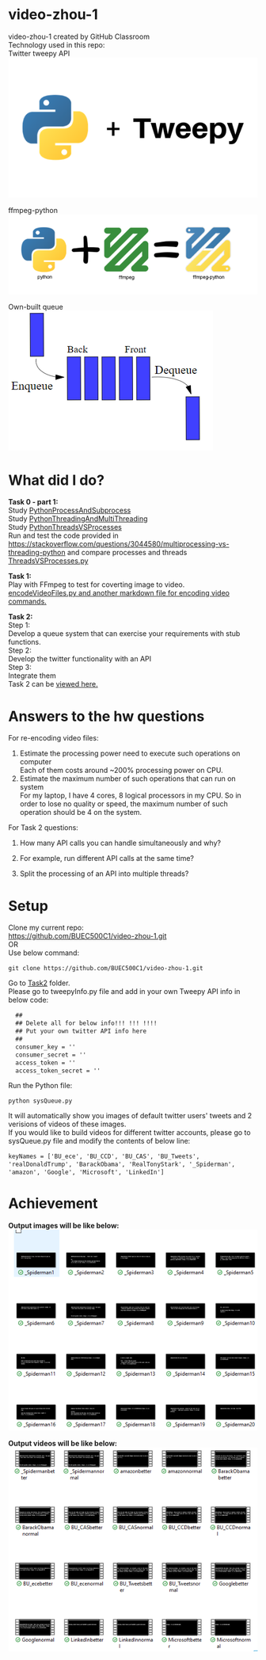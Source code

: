 # video-zhou-1    
video-zhou-1 created by GitHub Classroom        
Technology used in this repo:    
Twitter tweepy API   
![tweepy](/imgs/tweepy.png)    

ffmpeg-python     
![ffmpeg](/imgs/ffmpeg-python.PNG)   

Own-built queue    
![queue](https://github.com/BUEC500C1/video-zhou-1/blob/master/imgs/queue.png)   


# What did I do?       
<strong>Task 0 - part 1:</strong>        
Study [PythonProcessAndSubprocess](https://github.com/BUEC500C1/video-zhou-1/tree/master/PythonProcessAndSubprocess)      
Study [PythonThreadingAndMultiThreading](https://github.com/BUEC500C1/video-zhou-1/tree/master/PythonThreadingAndMultiThreading)        
Study [PythonThreadsVSProcesses](https://github.com/BUEC500C1/video-zhou-1/tree/master/PythonThreadsVSProcesses)      
Run and test the code provided in https://stackoverflow.com/questions/3044580/multiprocessing-vs-threading-python and compare processes and threads        
[ThreadsVSProcesses.py](https://github.com/BUEC500C1/video-zhou-1/tree/master/Task0)           

<strong>Task 1: </strong>      
Play with FFmpeg to test for coverting image to video.      
[encodeVideoFiles.py and another markdown file for encoding video commands.](https://github.com/BUEC500C1/video-zhou-1/tree/master/Task1)        

<strong>Task 2: </strong>      
Step 1:   
Develop a queue system that can exercise your requirements with stub functions.    
Step 2:   
Develop the twitter functionality with an API   
Step 3:   
Integrate them      
Task 2 can be [viewed here.](https://github.com/BUEC500C1/video-zhou-1/tree/master/Task2)    
   

# Answers to the hw questions    
For re-encoding video files:   
1. Estimate the processing power need to execute such operations on computer      
Each of them costs around ~200% processing power on CPU.   
2. Estimate the maximum number of such operations that can run on system      
For my laptop, I have 4 cores, 8 logical processors in my CPU. So in order to lose no quality or speed, the maximum number of such operation should be 4 on the system.   

For Task 2 questions:    
1. How many API calls you can handle simultaneously and why?    


2. For example, run different API calls at the same time?      


3. Split the processing of an API into multiple threads?     


# Setup     
Clone my current repo:     
https://github.com/BUEC500C1/video-zhou-1.git      
OR    
Use below command:    
```
git clone https://github.com/BUEC500C1/video-zhou-1.git   
```
   
Go to [Task2](https://github.com/BUEC500C1/video-zhou-1/tree/master/Task2) folder.       
Please go to tweepyInfo.py file and add in your own Tweepy API info in below code:    
```
  ##
  ## Delete all for below info!!! !!! !!!!
  ## Put your own twitter API info here
  ##
  consumer_key = ''
  consumer_secret = ''
  access_token = ''
  access_token_secret = ''
```

Run the Python file:    
```
python sysQueue.py
```
     
It will automatically show you images of default twitter users' tweets and 2 verisions of videos of these images.     
If you would like to build videos for different twitter accounts, please go to sysQueue.py file and modify the contents of below line:   
```
keyNames = ['BU_ece', 'BU_CCD', 'BU_CAS', 'BU_Tweets', 'realDonaldTrump', 'BarackObama', 'RealTonyStark', '_Spiderman', 'amazon', 'Google', 'Microsoft', 'LinkedIn']
```


# Achievement    
<b>Output images will be like below:</b>        
![img](/imgs/outputImages.PNG)   
      
         
          
<strong>Output videos will be like below:</strong>       
![vdio](/imgs/outputVideo.PNG)   




